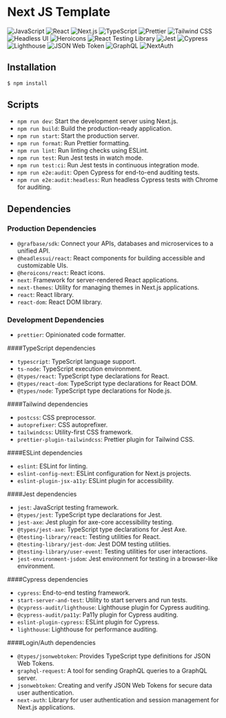 >

# Next JS Template

![JavaScript](https://img.shields.io/badge/JavaScript-%23F7DF1E.svg?style=flat&logo=javascript&logoColor=black)
![React](https://img.shields.io/badge/React-%2361DAFB.svg?style=flat&logo=react&logoColor=black)
![Next.js](https://img.shields.io/badge/Next.js-%23000000.svg?style=flat&logo=next.js&logoColor=white)
![TypeScript](https://img.shields.io/badge/TypeScript-%23007ACC.svg?style=flat&logo=typescript&logoColor=white)
![Prettier](https://img.shields.io/badge/Prettier-%23F7B93E.svg?style=flat&logo=prettier&logoColor=white)
![Tailwind CSS](https://img.shields.io/badge/Tailwind%20CSS-%23006AFF.svg?style=flat&logo=tailwind-css&logoColor=white)
![Headless UI](https://img.shields.io/badge/Headless%20UI-%23111827.svg?style=flat)
![Heroicons](https://img.shields.io/badge/Heroicons-%238B5CF6.svg?style=flat&logo=heroicons&logoColor=white)
![React Testing Library](https://img.shields.io/badge/React%20Testing%20Library-%23E33332.svg?style=flat&logo=testing-library&logoColor=white)
![Jest](https://img.shields.io/badge/Jest-%23C21325.svg?style=flat&logo=jest&logoColor=white)
![Cypress](https://img.shields.io/badge/Cypress-%23E95E25.svg?style=flat&logo=cypress&logoColor=white)
![Lighthouse](https://img.shields.io/badge/Lighthouse-%23F47A20.svg?style=flat&logo=lighthouse&logoColor=white)
![JSON Web Token](https://img.shields.io/badge/JSON%20Web%20Token-%23376EE8.svg?style=flat&logo=json-web-tokens&logoColor=white)
![GraphQL](https://img.shields.io/badge/GraphQL-%23E434AA.svg?style=flat&logo=graphql&logoColor=white)
![NextAuth](https://img.shields.io/badge/NextAuth-%23E4E4E4.svg?style=flat&logo=next.js&logoColor=black)

## Installation

```sh
$ npm install
```

## Scripts

- `npm run dev`: Start the development server using Next.js.
- `npm run build`: Build the production-ready application.
- `npm run start`: Start the production server.
- `npm run format`: Run Prettier formatting.
- `npm run lint`: Run linting checks using ESLint.
- `npm run test`: Run Jest tests in watch mode.
- `npm run test:ci`: Run Jest tests in continuous integration mode.
- `npm run e2e:audit`: Open Cypress for end-to-end auditing tests.
- `npm run e2e:audit:headless`: Run headless Cypress tests with Chrome for auditing.

## Dependencies

### Production Dependencies

- `@grafbase/sdk`: Connect your APIs, databases and microservices to a unified API.
- `@headlessui/react`: React components for building accessible and customizable UIs.
- `@heroicons/react`: React icons.
- `next`: Framework for server-rendered React applications.
- `next-themes`: Utility for managing themes in Next.js applications.
- `react`: React library.
- `react-dom`: React DOM library.

### Development Dependencies

- `prettier`: Opinionated code formatter.

####TypeScript dependencies

- `typescript`: TypeScript language support.
- `ts-node`: TypeScript execution environment.
- `@types/react`: TypeScript type declarations for React.
- `@types/react-dom`: TypeScript type declarations for React DOM.
- `@types/node`: TypeScript type declarations for Node.js.

####Tailwind dependencies

- `postcss`: CSS preprocessor.
- `autoprefixer`: CSS autoprefixer.
- `tailwindcss`: Utility-first CSS framework.
- `prettier-plugin-tailwindcss`: Prettier plugin for Tailwind CSS.

####ESLint dependencies

- `eslint`: ESLint for linting.
- `eslint-config-next`: ESLint configuration for Next.js projects.
- `eslint-plugin-jsx-a11y`: ESLint plugin for accessibility.

####Jest dependencies

- `jest`: JavaScript testing framework.
- `@types/jest`: TypeScript type declarations for Jest.
- `jest-axe`: Jest plugin for axe-core accessibility testing.
- `@types/jest-axe`: TypeScript type declarations for Jest Axe.
- `@testing-library/react`: Testing utilities for React.
- `@testing-library/jest-dom`: Jest DOM testing utilities.
- `@testing-library/user-event`: Testing utilities for user interactions.
- `jest-environment-jsdom`: Jest environment for testing in a browser-like environment.

####Cypress dependencies

- `cypress`: End-to-end testing framework.
- `start-server-and-test`: Utility to start servers and run tests.
- `@cypress-audit/lighthouse`: Lighthouse plugin for Cypress auditing.
- `@cypress-audit/pa11y`: Pa11y plugin for Cypress auditing.
- `eslint-plugin-cypress`: ESLint plugin for Cypress.
- `lighthouse`: Lighthouse for performance auditing.

####Login/Auth dependencies

- `@types/jsonwebtoken`: Provides TypeScript type definitions for JSON Web Tokens.
- `graphql-request`: A tool for sending GraphQL queries to a GraphQL server.
- `jsonwebtoken`: Creating and verify JSON Web Tokens for secure data user authentication.
- `next-auth`: Library for user authentication and session management for Next.js applications.
